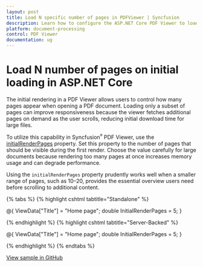 ```yaml
---
layout: post
title: Load N specific number of pages in PDFViewer | Syncfusion
description: Learn how to configure the ASP.NET Core PDF Viewer to load a defined number of pages during the initial render by using the initialRenderPages property.
platform: document-processing
control: PDF Viewer
documentation: ug
---
```


# Load N number of pages on initial loading in ASP.NET Core

The initial rendering in a PDF Viewer allows users to control how many pages appear when opening a PDF document. Loading only a subset of pages can improve responsiveness because the viewer fetches additional pages on demand as the user scrolls, reducing initial download time for large files.

To utilize this capability in Syncfusion<sup style="font-size:70%">&reg;</sup> PDF Viewer, use the [initialRenderPages](https://help.syncfusion.com/cr/aspnetcore-js2/syncfusion.ej2.pdfviewer.pdfviewer.html?_ga=2.144520115.723518961.1687236178-1796867613.1686804317#:~:text=value%20is%20null-,InitialRenderPages,-Initially%20renders%20the) property. Set this property to the number of pages that should be visible during the first render. Choose the value carefully for large documents because rendering too many pages at once increases memory usage and can degrade performance.

Using the `initialRenderPages` property prudently works well when a smaller range of pages, such as 10–20, provides the essential overview users need before scrolling to additional content.

{% tabs %}
{% highlight cshtml tabtitle="Standalone" %}

@{
    ViewData["Title"] = "Home page";
    double InitialRenderPages = 5;
}

<div class="text-center">
    <ejs-pdfviewer
        id="pdfviewer"
        style="height:600px"
        initialRenderPages="@InitialRenderPages"
        documentPath="https://cdn.syncfusion.com/content/pdf/pdf-succinctly.pdf">
    </ejs-pdfviewer>
</div>

{% endhighlight %}
{% highlight cshtml tabtitle="Server-Backed" %}

@{
    ViewData["Title"] = "Home page";
    double InitialRenderPages = 5;
}

<div class="text-center">
    <ejs-pdfviewer
        id="pdfviewer"
        style="height:600px"
        serviceUrl="/Index"
        initialRenderPages="@InitialRenderPages"
        documentPath="https://cdn.syncfusion.com/content/pdf/pdf-succinctly.pdf">
    </ejs-pdfviewer>
</div>
{% endhighlight %}
{% endtabs %}

[View sample in GitHub](https://github.com/SyncfusionExamples/asp-core-pdf-viewer-examples/tree/master/How%20to/Load%20N%20no%20of%20pages)
